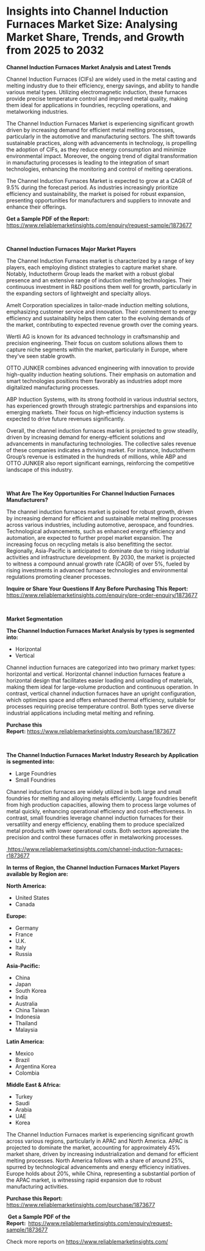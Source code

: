<p><h1>Insights into Channel Induction Furnaces Market Size: Analysing Market Share, Trends, and Growth from 2025 to 2032</h1></p><p><strong>Channel Induction Furnaces Market Analysis and Latest Trends</strong></p>
<p><p>Channel Induction Furnaces (CIFs) are widely used in the metal casting and melting industry due to their efficiency, energy savings, and ability to handle various metal types. Utilizing electromagnetic induction, these furnaces provide precise temperature control and improved metal quality, making them ideal for applications in foundries, recycling operations, and metalworking industries.</p><p>The Channel Induction Furnaces Market is experiencing significant growth driven by increasing demand for efficient metal melting processes, particularly in the automotive and manufacturing sectors. The shift towards sustainable practices, along with advancements in technology, is propelling the adoption of CIFs, as they reduce energy consumption and minimize environmental impact. Moreover, the ongoing trend of digital transformation in manufacturing processes is leading to the integration of smart technologies, enhancing the monitoring and control of melting operations.</p><p>The Channel Induction Furnaces Market is expected to grow at a CAGR of 9.5% during the forecast period. As industries increasingly prioritize efficiency and sustainability, the market is poised for robust expansion, presenting opportunities for manufacturers and suppliers to innovate and enhance their offerings.</p></p>
<p><strong>Get a Sample PDF of the Report:&nbsp;</strong> <a href="https://www.reliablemarketinsights.com/enquiry/request-sample/1873677?utm_campaign=2013&utm_medium=2&utm_source=Github&utm_content=ia&utm_term=16022025&utm_id=channel-induction-furnaces">https://www.reliablemarketinsights.com/enquiry/request-sample/1873677</a></p>
<p>&nbsp;</p>
<p><strong>Channel Induction Furnaces Major Market Players</strong></p>
<p><p>The Channel Induction Furnaces market is characterized by a range of key players, each employing distinct strategies to capture market share. Notably, Inductotherm Group leads the market with a robust global presence and an extensive range of induction melting technologies. Their continuous investment in R&D positions them well for growth, particularly in the expanding sectors of lightweight and specialty alloys. </p><p>Amelt Corporation specializes in tailor-made induction melting solutions, emphasizing customer service and innovation. Their commitment to energy efficiency and sustainability helps them cater to the evolving demands of the market, contributing to expected revenue growth over the coming years.</p><p>Wertli AG is known for its advanced technology in craftsmanship and precision engineering. Their focus on custom solutions allows them to capture niche segments within the market, particularly in Europe, where they've seen stable growth.</p><p>OTTO JUNKER combines advanced engineering with innovation to provide high-quality induction heating solutions. Their emphasis on automation and smart technologies positions them favorably as industries adopt more digitalized manufacturing processes.</p><p>ABP Induction Systems, with its strong foothold in various industrial sectors, has experienced growth through strategic partnerships and expansions into emerging markets. Their focus on high-efficiency induction systems is expected to drive future revenues significantly.</p><p>Overall, the channel induction furnaces market is projected to grow steadily, driven by increasing demand for energy-efficient solutions and advancements in manufacturing technologies. The collective sales revenue of these companies indicates a thriving market. For instance, Inductotherm Group’s revenue is estimated in the hundreds of millions, while ABP and OTTO JUNKER also report significant earnings, reinforcing the competitive landscape of this industry.</p></p>
<p>&nbsp;</p>
<p><strong>What Are The Key Opportunities For Channel Induction Furnaces Manufacturers?</strong></p>
<p><p>The channel induction furnaces market is poised for robust growth, driven by increasing demand for efficient and sustainable metal melting processes across various industries, including automotive, aerospace, and foundries. Technological advancements, such as enhanced energy efficiency and automation, are expected to further propel market expansion. The increasing focus on recycling metals is also benefitting the sector. Regionally, Asia-Pacific is anticipated to dominate due to rising industrial activities and infrastructure development. By 2030, the market is projected to witness a compound annual growth rate (CAGR) of over 5%, fueled by rising investments in advanced furnace technologies and environmental regulations promoting cleaner processes.</p></p>
<p><strong>Inquire or Share Your Questions If Any Before Purchasing This Report:</strong> <a href="https://www.reliablemarketinsights.com/enquiry/pre-order-enquiry/1873677?utm_campaign=2013&utm_medium=2&utm_source=Github&utm_content=ia&utm_term=16022025&utm_id=channel-induction-furnaces">https://www.reliablemarketinsights.com/enquiry/pre-order-enquiry/1873677</a></p>
<p>&nbsp;</p>
<p><strong>Market Segmentation</strong></p>
<p><strong>The Channel Induction Furnaces Market Analysis by types is segmented into:</strong></p>
<p><ul><li>Horizontal</li><li>Vertical</li></ul></p>
<p><p>Channel induction furnaces are categorized into two primary market types: horizontal and vertical. Horizontal channel induction furnaces feature a horizontal design that facilitates easier loading and unloading of materials, making them ideal for large-volume production and continuous operation. In contrast, vertical channel induction furnaces have an upright configuration, which optimizes space and offers enhanced thermal efficiency, suitable for processes requiring precise temperature control. Both types serve diverse industrial applications including metal melting and refining.</p></p>
<p><strong>Purchase this Report:&nbsp;</strong><a href="https://www.reliablemarketinsights.com/purchase/1873677?utm_campaign=2013&utm_medium=2&utm_source=Github&utm_content=ia&utm_term=16022025&utm_id=channel-induction-furnaces">https://www.reliablemarketinsights.com/purchase/1873677</a></p>
<p>&nbsp;</p>
<p><strong>The Channel Induction Furnaces Market Industry Research by Application is segmented into:</strong></p>
<p><ul><li>Large Foundries</li><li>Small Foundries</li></ul></p>
<p><p>Channel induction furnaces are widely utilized in both large and small foundries for melting and alloying metals efficiently. Large foundries benefit from high production capacities, allowing them to process large volumes of metal quickly, enhancing operational efficiency and cost-effectiveness. In contrast, small foundries leverage channel induction furnaces for their versatility and energy efficiency, enabling them to produce specialized metal products with lower operational costs. Both sectors appreciate the precision and control these furnaces offer in metalworking processes.</p></p>
<p><a href="https://www.reliablemarketinsights.com/channel-induction-furnaces-r1873677?utm_campaign=2013&utm_medium=2&utm_source=Github&utm_content=ia&utm_term=16022025&utm_id=channel-induction-furnaces">&nbsp;https://www.reliablemarketinsights.com/channel-induction-furnaces-r1873677</a></p>
<p><strong>In terms of Region, the Channel Induction Furnaces Market Players available by Region are:</strong></p>
<p>
    <p> <strong> North America: </strong>
        <ul>
            <li>United States</li>
            <li>Canada</li>
        </ul>
        </p> 
    <p> <strong> Europe: </strong>
        <ul>
            <li>Germany</li>
            <li>France</li>
            <li>U.K.</li>
            <li>Italy</li>
            <li>Russia</li>
        </ul>
        </p> 
    <p> <strong> Asia-Pacific: </strong>
        <ul>
            <li>China</li>
            <li>Japan</li>
            <li>South Korea</li>
            <li>India</li>
            <li>Australia</li>
            <li>China Taiwan</li>
            <li>Indonesia</li>
            <li>Thailand</li>
            <li>Malaysia</li>
        </ul>
        </p> 
    <p> <strong> Latin America: </strong>
        <ul>
            <li>Mexico</li>
            <li>Brazil</li>
            <li>Argentina Korea</li>
            <li>Colombia</li>
        </ul>
        </p> 
    <p> <strong> Middle East & Africa: </strong>
        <ul>
            <li>Turkey</li>
            <li>Saudi</li>
            <li>Arabia</li>
            <li>UAE</li>
            <li>Korea</li>
        </ul>
    </p>
    </p>
<p><p>The Channel Induction Furnaces market is experiencing significant growth across various regions, particularly in APAC and North America. APAC is projected to dominate the market, accounting for approximately 45% market share, driven by increasing industrialization and demand for efficient melting processes. North America follows with a share of around 25%, spurred by technological advancements and energy efficiency initiatives. Europe holds about 20%, while China, representing a substantial portion of the APAC market, is witnessing rapid expansion due to robust manufacturing activities.</p></p>
<p><strong>Purchase this Report: </strong><a href="https://www.reliablemarketinsights.com/purchase/1873677?utm_campaign=2013&utm_medium=2&utm_source=Github&utm_content=ia&utm_term=16022025&utm_id=channel-induction-furnaces">https://www.reliablemarketinsights.com/purchase/1873677</a></p>
<p>&nbsp;<strong>Get a Sample PDF of the Report:&nbsp;&nbsp;</strong><a href="https://www.reliablemarketinsights.com/enquiry/request-sample/1873677?utm_campaign=2013&utm_medium=2&utm_source=Github&utm_content=ia&utm_term=16022025&utm_id=channel-induction-furnaces">https://www.reliablemarketinsights.com/enquiry/request-sample/1873677</a></p>
<p><strong></strong></p>
<p>Check more reports on <a href="https://www.reliablemarketinsights.com/?utm_campaign=2013&utm_medium=2&utm_source=Github&utm_content=ia&utm_term=16022025&utm_id=channel-induction-furnaces">https://www.reliablemarketinsights.com/</a></p>